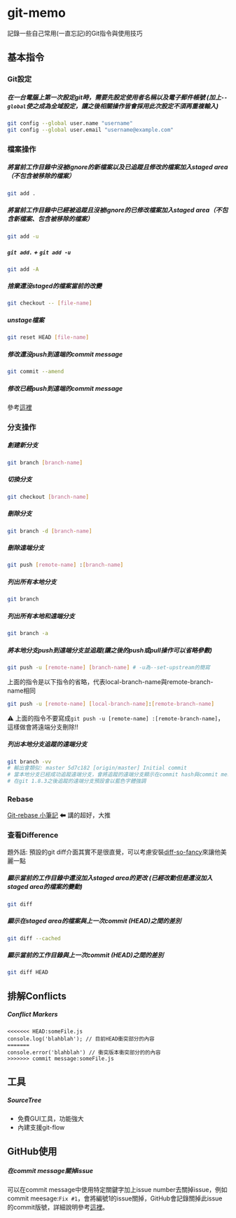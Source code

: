 # git-memo
記錄一些自己常用(一直忘記)的Git指令與使用技巧

## 基本指令

### Git設定

##### 在一台電腦上第一次設定git時，需要先設定使用者名稱以及電子郵件帳號 (加上`--global`使之成為全域設定，讓之後相關操作皆會採用此次設定不須再重複輸入)
```bash
git config --global user.name "username"
git config --global user.email "username@example.com"
```
### 檔案操作

##### 將當前工作目錄中沒被ignore的新檔案以及已追蹤且修改的檔案加入staged area（不包含被移除的檔案）
```bash
git add .
```

##### 將當前工作目錄中已經被追蹤且沒被ignore的已修改檔案加入staged area（不包含新檔案、包含被移除的檔案）
```bash
git add -u
```

##### `git add.` + `git add -u`
```bash
git add -A
```

##### 捨棄還沒staged的檔案當前的改變
```bash
git checkout -- [file-name]
```

##### unstage檔案
```bash
git reset HEAD [file-name]
```

##### 修改還沒push到遠端的commit message
```bash
git commit --amend
```

##### 修改已經push到遠端的commit message
參考[這裡](https://help.github.com/articles/changing-a-commit-message/#amending-older-or-multiple-commit-messages)

### 分支操作

##### 創建新分支
```bash
git branch [branch-name]
```

##### 切換分支
```bash
git checkout [branch-name]
```

##### 刪除分支
```bash
git branch -d [branch-name]
```
##### 刪除遠端分支
```bash
git push [remote-name] :[branch-name]
```

##### 列出所有本地分支
```bash
git branch
```

##### 列出所有本地和遠端分支
```bash
git branch -a
```

##### 將本地分支push到遠端分支並追蹤(讓之後的push或pull操作可以省略參數)
```bash
git push -u [remote-name] [branch-name] # -u為--set-upstream的簡寫
```
上面的指令是以下指令的省略，代表local-branch-name與remote-branch-name相同
```bash
git push -u [remote-name] [local-branch-name]:[remote-branch-name]
```
⚠ 上面的指令不要寫成`git push -u [remote-name] :[remote-branch-name]`，這樣做會將遠端分支刪除!!

##### 列出本地分支追蹤的遠端分支
```bash
git branch -vv
# 輸出會類似: master 5d7c182 [origin/master] Initial commit
# 當本地分支已經成功追蹤遠端分支，會將追蹤的遠端分支顯示在commit hash與commit message之間，在這邊就是[origin/master]
# 在git 1.8.3之後追蹤的遠端分支預設會以藍色字體強調
```

### Rebase
[Git-rebase 小筆記](https://blog.yorkxin.org/2011/07/29/git-rebase) ⬅ 講的超好，大推

### 查看Difference
題外話: 預設的git diff介面其實不是很直覺，可以考慮安裝[diff-so-fancy](https://github.com/so-fancy/diff-so-fancy)來讓他美麗一點

##### 顯示當前的工作目錄中還沒加入staged area的更改 (已經改動但是還沒加入staged area的檔案的變動)
```bash
git diff
```
##### 顯示在staged area的檔案與上一次commit (HEAD)之間的差別
```bash
git diff --cached
```

##### 顯示當前的工作目錄與上一次commit (HEAD)之間的差別
```bash
git diff HEAD
```
## 排解Conflicts
##### Conflict Markers
```
<<<<<<< HEAD:someFile.js
console.log('blahblah'); // 目前HEAD衝突部分的內容
=======
console.error('blahblah') // 衝突版本衝突部分的的內容
>>>>>>> commit message:someFile.js

```

## 工具

##### SourceTree
- 免費GUI工具，功能強大
- 內建支援git-flow

## GitHub使用

##### 在commit message關掉issue
可以在commit message中使用特定關鍵字加上issue number去關掉issue，例如commit meesage:`Fix #1`，會將編號1的issue關掉，GitHub會記錄關掉此issue的commit版號，詳細說明參考[這裡](https://help.github.com/articles/closing-issues-via-commit-messages/)。


